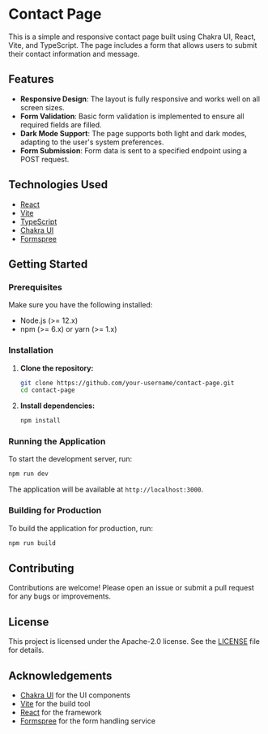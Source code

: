 # Contact Page

This is a simple and responsive contact page built using Chakra UI, React, Vite, and TypeScript. The page includes a form that allows users to submit their contact information and message.

## Features

- **Responsive Design**: The layout is fully responsive and works well on all screen sizes.
- **Form Validation**: Basic form validation is implemented to ensure all required fields are filled.
- **Dark Mode Support**: The page supports both light and dark modes, adapting to the user's system preferences.
- **Form Submission**: Form data is sent to a specified endpoint using a POST request.

## Technologies Used

- [React](https://reactjs.org/)
- [Vite](https://vitejs.dev/)
- [TypeScript](https://www.typescriptlang.org/)
- [Chakra UI](https://chakra-ui.com/)
- [Formspree](https://formspree.io/)

## Getting Started

### Prerequisites

Make sure you have the following installed:

- Node.js (>= 12.x)
- npm (>= 6.x) or yarn (>= 1.x)

### Installation

1. **Clone the repository:**

    ```bash
    git clone https://github.com/your-username/contact-page.git
    cd contact-page
    ```

2. **Install dependencies:**

    ```bash
    npm install
    ```

### Running the Application

To start the development server, run:

```bash
npm run dev
```


The application will be available at `http://localhost:3000`.

### Building for Production

To build the application for production, run:

```bash
npm run build
```

## Contributing

Contributions are welcome! Please open an issue or submit a pull request for any bugs or improvements.

## License

This project is licensed under the  Apache-2.0 license. See the [LICENSE](LICENSE.md) file for details.

## Acknowledgements

- [Chakra UI](https://chakra-ui.com/) for the UI components
- [Vite](https://vitejs.dev/) for the build tool
- [React](https://reactjs.org/) for the framework
- [Formspree](https://formspree.io/) for the form handling service

